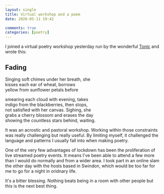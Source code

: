 ```yaml
---
layout: single
title: Virtual workshop and a poem
date: 2020-05-11 19:42

comments: true
categories: [poetry]
---
```

I joined a virtual poetry workshop yesterday run by the wonderful [Tonic](https://www.facebook.com/bristoltonic) and wrote this:
<!--more-->
## Fading

Singing soft chimes under her breath, she  
kisses each ear of wheat, borrows   
yellow from sunflower petals before   

smearing each cloud with evening, takes   
indigo from the blackberries, then stops,   
not satisfied with her canvas. Sighing, she  
grabs a cherry blossom and erases the day   
showing the countless stars behind, waiting.   

It was an acrostic and pastoral workshop. Working within those constraints was really challenging but really useful. By limiting myself, it challenged the language and patterns I usually fall into when making poetry.  

One of the very few advantages of lockdown has been the proliferation of live streamed poetry events. It means I've been able to attend a few more than I would do normally and from a wider area. I took part in an online slam the other day with the hosts based in Swindon, which would be too far for me to go for a night in oridnary life.

It's a bitter blessing. Nothing beats being in a room with other people but this is the next best thing.
